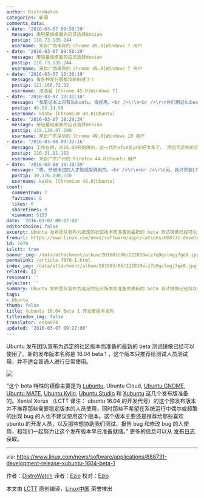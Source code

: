 ```yaml
---
author: DistroWatch
categories: 新闻
comments_data:
- date: '2016-03-07 09:50:29'
  message: 用轻量级桌面的应该选择debian
  postip: 110.73.135.244
  username: 来自广西来宾的 Chrome 45.0|Windows 7 用户
- date: '2016-03-07 09:50:29'
  message: 用轻量级桌面的应该选择debian
  postip: 110.73.135.244
  username: 来自广西来宾的 Chrome 45.0|Windows 7 用户
- date: '2016-03-07 10:36:19'
  message: 看各种发行版都没新鲜感了！
  postip: 117.166.72.32
  username: 浩浩君 [Chrome 45.0|Windows 7]
- date: '2016-03-07 13:31:10'
  message: "我笔记本上只有Xubuntu，很好用。<br />\r\n<br />\r\n你们用过Xubuntu吗？用了多久？ 你们感受到的就是“轻量”那么简单吗？"
  postip: 45.55.14.59
  username: kashu [Chromium 48.0|Ubuntu]
- date: '2016-03-07 18:29:34'
  message: 用轻量级桌面的应该选择debian
  postip: 119.136.97.208
  username: 来自广东深圳的 Chrome 49.0|Windows 10 用户
- date: '2016-03-08 09:32:16'
  message: 工作在用，从15.04开始用的，这一代的xfce比以前好太多了。 而且可定制的功能很多但又不至于非常繁杂。
  postip: 116.31.81.182
  username: 来自广东广州的 Firefox 44.0|Ubuntu 用户
- date: '2016-03-08 10:10:59'
  message: "嗯，仔细用过的人才能感受得到的。<br />\r\n<br />\r\n另，我只安装LTS版本（长期支持版）"
  postip: 39.176.198.220
  username: kashu [Chromium 48.0|Ubuntu]
count:
  commentnum: 7
  favtimes: 0
  likes: 0
  sharetimes: 0
  viewnum: 5153
date: '2016-03-07 09:27:00'
editorchoice: false
excerpt: Ubuntu 发布团队宣布为选定的社区版本而准备的最新的 beta 测试镜像已经可以使用了。新的发布版本名称是 16.04 beta 1 ，这个版本只推荐给测试人员测试用，并不适合普通人进行日常使用。
fromurl: https://www.linux.com/news/software/applications/888731-development-release-xubuntu-1604-beta-1
id: 7070
islctt: true
banner_img: /data/attachment/album/201603/06/222810wlz7q9gslmgj7ge9.jpg
permalink: /article-7070-1.html
index_img: /data/attachment/album/201603/06/222810wlz7q9gslmgj7ge9.jpg.thumb.jpg
related: []
reviewer: ''
selector: ''
summary: Ubuntu 发布团队宣布为选定的社区版本而准备的最新的 beta 测试镜像已经可以使用了。新的发布版本名称是 16.04 beta 1 ，这个版本只推荐给测试人员测试用，并不适合普通人进行日常使用。
tags:
- Ubuntu
thumb: false
title: Xubuntu 16.04 Beta 1 开发者版本发布
titleindex_img: false
translator: oska874
updated: '2016-03-07 09:27:00'
---
```


Ubuntu 发布团队宣布为选定的社区版本而准备的最新的 beta 测试镜像已经可以使用了。新的发布版本名称是 16.04 beta 1 ，这个版本只推荐给测试人员测试用，并不适合普通人进行日常使用。


![](/data/attachment/album/201603/06/222810wlz7q9gslmgj7ge9.jpg)


“这个 beta 特性的镜像主要是为 [Lubuntu](http://distrowatch.com/lubuntu), Ubuntu Cloud, [Ubuntu GNOME](http://distrowatch.com/ubuntugnome), [Ubuntu MATE](http://distrowatch.com/ubuntumate), [Ubuntu Kylin](http://distrowatch.com/ubuntukylin), [Ubuntu Studio](http://distrowatch.com/ubuntustudio) 和 [Xubuntu](http://distrowatch.com/xubuntu) 这几个发布版准备的。Xenial Xerus （LCTT 译注： ubuntu 16.04 的开发代号）的这个预发布版本并不推荐那些需要稳定版本的人员使用，同时那些不希望在系统运行中偶尔或频繁的出现 bug 的人也不建议使用这个版本。这个版本主要还是推荐给那些喜欢 ubuntu 的开发人员，以及那些想协助我们测试、报告 bug 和修改 bug 的人使用，和我们一起努力让这个发布版本早日准备就绪。” 更多的信息可以从 [发布日志](https://lists.ubuntu.com/archives/ubuntu-devel-announce/2016-February/001173.html) 获取。




---


via: <https://www.linux.com/news/software/applications/888731-development-release-xubuntu-1604-beta-1>


作者：[DistroWatch](https://www.linux.com/community/forums/person/284) 译者：[Ezio](https://github.com/oska874) 校对：[Ezio](https://github.com/oska874)


本文由 [LCTT](https://github.com/LCTT/TranslateProject) 原创编译，[Linux中国](https://linux.cn/) 荣誉推出